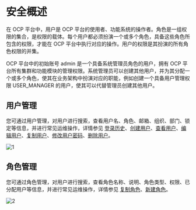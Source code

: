 # 安全概述


在 OCP 平台中，用户是 OCP 平台的使用者、功能系统的操作者。角色是一组权限的集合，是权限的载体。每个用户都必须扮演一个或多个角色，具备这些角色所包含的权限，才能在 OCP 平台中执行对应的操作。用户的权限是其扮演的所有角色权限的并集。

OCP 平台中的初始账号 admin 是一个具备系统管理员角色的用户，拥有 OCP 平台所有集群和功能模块的管理权限。系统管理员可以创建其他用户，并为其分配一个或多个角色，使其在业务架构中扮演对应的职能，例如创建一个具备用户管理权限 USER_MANAGER 的用户，使其可以代替管理员创建其他用户。

用户管理
-------------------------

您可通过用户管理，对用户进行搜索，查看用户名、角色、邮箱、组织、部门、锁定等信息，并进行常见运维操作，详情参见 [登录历史](../../10.using-system-management/11.logon-history.md)、[创建用户](../../10.using-system-management/5.create-user.md)、[查看用户](../../10.using-system-management/6.view-users.md)、[编辑用户](../../10.using-system-management/7.edit-a-user.md)、[复制用户](../../10.using-system-management/8.copy-user.md)、[修改用户密码](../../10.using-system-management/9.change-user-password.md)、[删除用户](../../10.using-system-management/10.delete-a-user.md)。

![1](https://help-static-aliyun-doc.aliyuncs.com/assets/img/zh-CN/5916260261/p266245.png)

角色管理
-------------------------

您可通过角色管理，对用户进行搜索，查看角色名称、说明、角色类型、权限、已分配用户等信息，并进行常见运维操作，详情参见 [复制角色](../../10.using-system-management/4.copy-role.md)、[新建角色](../../10.using-system-management/2.create-role.md)。

![2](https://help-static-aliyun-doc.aliyuncs.com/assets/img/zh-CN/5916260261/p266246.png)
